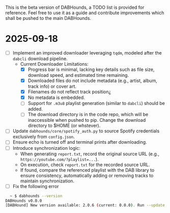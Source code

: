 This is the beta version of DABHounds, a TODO list is provided for reference. Feel free to use it as a guide and contribute improvements which shall be pushed to the main DABHounds.
# 2025-09-18
- [ ] Implement an improved downloader leveraging `tqdm`, modeled after the `dabcli` download pipeline.
    - Current Downloader Limitations:
        - [x] Progress bar is minimal, lacking key details such as file size, download speed, and estimated time remaining.
        - [x] Downloaded files do not include metadata (e.g., artist, album, track info) or cover art.
        - [x] Filenames do not reflect track position¿
        - [x] No metadata is embedded.
        - [ ] Support for `.m3u8` playlist generation (similar to `dabcli`) should be added.
        - [ ] The download directory is in the code repo, which will be inaccessible when pushed to pip. Change the download directory to $HOME (or whstever).
- [ ] Update `dabhounds/core/spotify_auth.py` to source Spotify credentials exclusively from `config.json`.
- [ ] Ensure echo is turned off and terminal prints after downloading.
- [ ] Introduce synchronization logic:
    - When generating `report.txt`, record the original source URL (e.g., `https://youtube.com/?playlist=...`).
    - On execution, check `report.txt` for the recorded source URL.
    - If found, compare the referenced playlist with the DAB library to ensure consistency, automatically adding or removing tracks to maintain synchronization.
- [ ] Fix the following error
```bash
  ~ $ dabhounds --version
DABHounds v0.0.0
[DABHound] New version available: 2.0.6 (current: 0.0.0). Run --update to update.
  ```
  